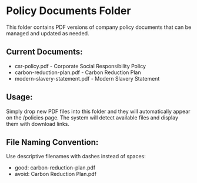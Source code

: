 # Policy Documents Folder

This folder contains PDF versions of company policy documents that can be managed and updated as needed.

## Current Documents:
- csr-policy.pdf - Corporate Social Responsibility Policy
- carbon-reduction-plan.pdf - Carbon Reduction Plan
- modern-slavery-statement.pdf - Modern Slavery Statement

## Usage:
Simply drop new PDF files into this folder and they will automatically appear on the /policies page.
The system will detect available files and display them with download links.

## File Naming Convention:
Use descriptive filenames with dashes instead of spaces:
- good: carbon-reduction-plan.pdf
- avoid: Carbon Reduction Plan.pdf
